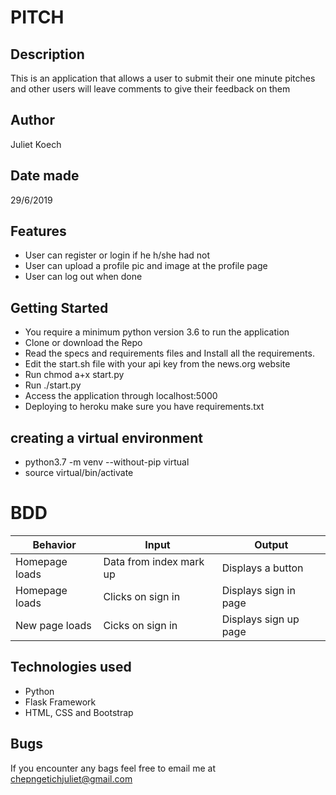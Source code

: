 # PITCH
## Description
This is an application that allows a user to submit their one minute pitches and other users will leave comments to give their feedback on them
## Author
Juliet Koech

## Date made
29/6/2019

## Features
* User can register or login if he h/she had not
* User can upload a profile pic and image at the profile page
* User can log out when done

## Getting Started
* You require a minimum python version 3.6 to run the application
* Clone or download the Repo
* Read the specs and requirements files and Install all the requirements.
* Edit the start.sh file with your api key from the news.org website
* Run chmod a+x start.py
* Run ./start.py
* Access the application through localhost:5000
* Deploying to heroku make sure you have requirements.txt

## creating a virtual environment
* python3.7 -m venv --without-pip virtual
* source virtual/bin/activate

# BDD

|Behavior             | Input                  | Output
|---------------------|------------------------|------------------------|
|Homepage loads       |Data from index mark up | Displays a button      |
|Homepage loads       | Clicks on  sign in     |  Displays sign in page |
| New page loads      |  Cicks on sign in      | Displays sign up page  |

## Technologies used
* Python
* Flask Framework
* HTML, CSS and Bootstrap

## Bugs
If you encounter any bags feel free to email me at chepngetichjuliet@gmail.com

